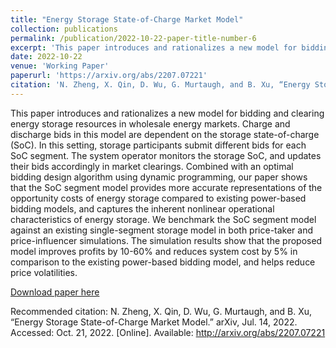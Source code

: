 ```yaml
---
title: "Energy Storage State-of-Charge Market Model"
collection: publications
permalink: /publication/2022-10-22-paper-title-number-6
excerpt: 'This paper introduces and rationalizes a new model for bidding and clearing energy storage resources in wholesale energy markets. Charge and discharge bids in this model are dependent on the storage state-of-charge (SoC).'
date: 2022-10-22
venue: 'Working Paper'
paperurl: 'https://arxiv.org/abs/2207.07221'
citation: 'N. Zheng, X. Qin, D. Wu, G. Murtaugh, and B. Xu, “Energy Storage State-of-Charge Market Model.” arXiv, Jul. 14, 2022. Accessed: Oct. 21, 2022. [Online]. Available: http://arxiv.org/abs/2207.07221'
---
```

This paper introduces and rationalizes a new model for bidding and clearing energy storage resources in wholesale energy markets. Charge and discharge bids in this model are dependent on the storage state-of-charge (SoC). In this setting, storage participants submit different bids for each SoC segment. The system operator monitors the storage SoC, and updates their bids accordingly in market clearings. Combined with an optimal bidding design algorithm using dynamic programming, our paper shows that the SoC segment model provides more accurate representations of the opportunity costs of energy storage compared to existing power-based bidding models, and captures the inherent nonlinear operational characteristics of energy storage. We benchmark the SoC segment model against an existing single-segment storage model in both price-taker and price-influencer simulations. The simulation results show that the proposed model improves profits by 10-60% and reduces system cost by 5% in comparison to the existing power-based bidding model, and helps reduce price volatilities.

[Download paper here](https://arxiv.org/pdf/2207.07221.pdf)

Recommended citation: N. Zheng, X. Qin, D. Wu, G. Murtaugh, and B. Xu, “Energy Storage State-of-Charge Market Model.” arXiv, Jul. 14, 2022. Accessed: Oct. 21, 2022. [Online]. Available: http://arxiv.org/abs/2207.07221

